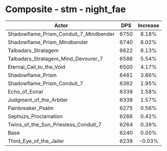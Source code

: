 # Composite - stm - night_fae
| Actor | DPS | Increase |
|---|:---:|:---:|
|Shadowflame_Prism_Conduit_7_Mindbender|6750|8.18%|
|Shadowflame_Prism_Mindbender|6740|8.02%|
|Talbadars_Stratagem|6622|6.13%|
|Talbadars_Stratagem_Mind_Devourer_7|6586|5.54%|
|Eternal_Call_to_the_Void|6500|4.17%|
|Shadowflame_Prism|6481|3.86%|
|Shadowflame_Prism_Conduit_7|6362|1.95%|
|Echo_of_Eonar|6339|1.58%|
|Judgment_of_the_Arbiter|6338|1.57%|
|Painbreaker_Psalm|6275|0.56%|
|Sephuzs_Proclamation|6266|0.42%|
|Twins_of_the_Sun_Priestess_Conduit_7|6264|0.39%|
|Base|6240|0.00%|
|Third_Eye_of_the_Jailer|6239|-0.03%|
